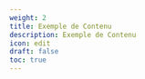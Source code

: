 ```yaml
---
weight: 2
title: Exemple de Contenu
description: Exemple de Contenu
icon: edit
draft: false
toc: true
---
```

